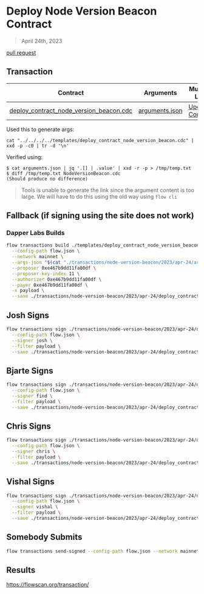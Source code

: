 # Deploy Node Version Beacon Contract

> April 24th, 2023

[pull request](https://github.com/onflow/service-account/pull/235)

## Transaction


| Contract                                                                                           | Arguments                                                                                      | Multisig Link   | Transaction |
|----------------------------------------------------------------------------------------------------|------------------------------------------------------------------------------------------------|-----------------|-------------|
| [deploy_contract_node_version_beacon.cdc](../../../../templates/deploy_contract_node_version_beacon.cdc) | [arguments.json](./arguments.json) | [Update Contract](https://flow-multisig-git-service-account-onflow.vercel.app/mainnet) | [Sealed Transaction](https://flowscan.org/transaction/) |



Used this to generate args:

`cat "../../../../templates/deploy_contract_node_version_beacon.cdc" | xxd -p -c0 | tr -d '\n'`

Verified using:
```
$ cat arguments.json | jq '.[] | .value' | xxd -r -p > /tmp/temp.txt
$ diff /tmp/temp.txt NodeVersionBeacon.cdc
(Should produce no difference)
```

> Tools is unable to generate the link since the argument content is too large. We will have to do this using the old way using `flow cli`

## Fallback (if signing using the site does not work)
### Dapper Labs Builds

```sh
flow transactions build ./templates/deploy_contract_node_version_beacon.cdc \
  --config-path flow.json \
  --network mainnet \
  --args-json "$(cat "./transactions/node-version-beacon/2023/apr-24/arguments.json")" \
  --proposer 0xe467b9dd11fa00df \
  --proposer-key-index 11 \
  --authorizer 0xe467b9dd11fa00df \
  --payer 0xe467b9dd11fa00df \
  -x payload \
  --save ./transactions/node-version-beacon/2023/apr-24/deploy_contract_node_version_beacon_apr_24-unsigned.rlp
```

## Josh Signs

```sh
flow transactions sign ./transactions/node-version-beacon/2023/apr-24/deploy_contract_node_version_beacon-apr-24-unsigned.rlp \
  --config-path flow.json \
  --signer josh \
  --filter payload \
  --save ./transactions/node-version-beacon/2023/apr-24/deploy_contract_node_version_beacon-apr-24-sig-1.rlp
```

## Bjarte Signs

```sh
flow transactions sign ./transactions/node-version-beacon/2023/apr-24/deploy_contract_node_version_beacon-apr-24-sig-1.rlp \
  --config-path flow.json \
  --signer find \
  --filter payload \
  --save ./transactions/node-version-beacon/2023/apr-24/deploy_contract_node_version_beacon-apr-24-sig-2.rlp
```

## Chris Signs

```sh
flow transactions sign ./transactions/node-version-beacon/2023/apr-24/deploy_contract_node_version_beacon-apr-24-sig-2.rlp \
  --config-path flow.json \
  --signer chris \
  --filter payload \
  --save ./transactions/node-version-beacon/2023/apr-24/deploy_contract_node_version_beacon-apr-24-sig-3.rlp
```

## Vishal Signs

```sh
flow transactions sign ./transactions/node-version-beacon/2023/apr-24/deploy_contract_node_version_beacon-apr-24-sig-3.rlp \
  --config-path flow.json \
  --signer vishal \
  --filter payload \
  --save ./transactions/node-version-beacon/2023/apr-24/deploy_contract_node_version_beacon-apr-24-sig-4.rlp
```

## Somebody Submits

```sh
flow transactions send-signed --config-path flow.json --network mainnet ./transactions/node-version-beacon/2023/apr-24/deploy_contract_node_version_beacon-apr-24-sig-4.rlp
```

## Results

https://flowscan.org/transaction/
